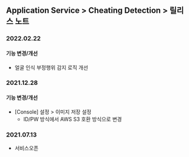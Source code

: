 ## Application Service > Cheating Detection > 릴리스 노트
### 2022.02.22
#### 기능 변경/개선
* 얼굴 인식 부정행위 감지 로직 개선
### 2021.12.28
#### 기능 변경/개선
* [Console] 설정 > 이미지 저장 설정
	*  ID/PW 방식에서 AWS S3 호환 방식으로 변경
### 2021.07.13
* 서비스오픈
